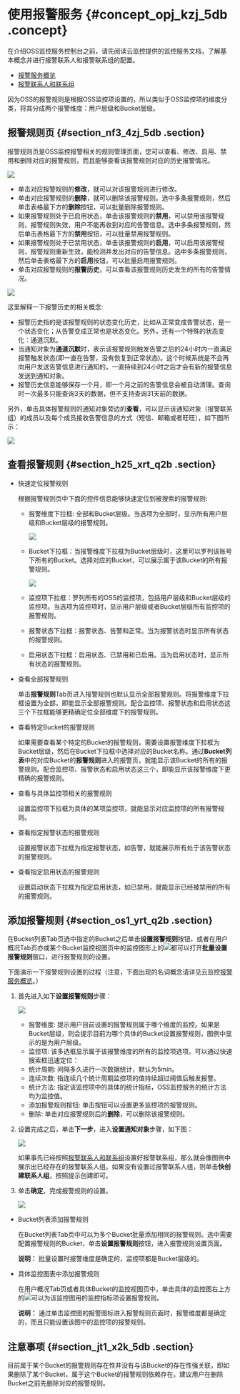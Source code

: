 # 使用报警服务 {#concept_opj_kzj_5db .concept}

在介绍OSS监控服务控制台之前，请先阅读云监控提供的监控服务文档，了解基本概念并进行报警联系人和报警联系组的配置。

-   [报警服务概览](https://www.alibabacloud.com/help/doc-detail/28608.htm)
-   [报警联系人和联系组](https://www.alibabacloud.com/help/doc-detail/28609.htm)

因为OSS的报警规则是根据OSS监控项设置的，所以类似于OSS监控项的维度分类，将其分成两个报警维度：用户层级和Bucket层级。

## 报警规则页 {#section_nf3_4zj_5db .section}

报警规则页是OSS监控报警相关的规则管理页面，您可以查看、修改、启用、禁用和删除对应的报警规则，而且能够查看该报警规则对应的历史报警情况。

![](http://static-aliyun-doc.oss-cn-hangzhou.aliyuncs.com/assets/img/4393/15332195721216_zh-CN.png)

-   单击对应报警规则的**修改**，就可以对该报警规则进行修改。
-   单击对应报警规则的**删除**，就可以删除该报警规则。选中多条报警规则，然后单击表格最下方的**删除**按钮，可以批量删除报警规则。
-   如果报警规则处于已启用状态，单击该报警规则的**禁用**，可以禁用该报警规则，报警规则失效，用户不能再收到对应的告警信息。选中多条报警规则，然后单击表格最下方的**禁用**按钮，可以批量禁用报警规则。
-   如果报警规则处于已禁用状态，单击该报警规则的**启用**，可以启用该报警规则，报警规则重新生效，能检测并发出对应的告警信息。选中多条报警规则，然后单击表格最下方的**启用**按钮，可以批量启用报警规则。
-   单击对应报警规则的**报警历史**，可以查看该报警规则历史发生的所有的告警情况。

![](http://static-aliyun-doc.oss-cn-hangzhou.aliyuncs.com/assets/img/4393/15332195726384_zh-CN.png)

这里解释一下报警历史的相关概念:

-   报警历史指的是该报警规则的状态变化历史，比如从正常变成告警状态，是一个状态变化；从告警变成正常也是状态变化。另外，还有一个特殊的状态变化：通道沉默。
-   当通知对象为**通道沉默**时，表示该报警规则触发告警之后的24小时内一直满足报警触发状态\(即一直在告警，没有恢复到正常状态\)。这个时候系统是不会再向用户发送告警信息进行通知的，一直持续到24小时之后才会有新的报警信息发送到通知对象。
-   报警历史信息能够保存一个月，即一个月之前的告警信息会被自动清理。查询时一次最多只能查询3天的数据，但不支持查询31天前的数据。

另外，单击具体报警规则的通知对象旁边的**查看**，可以显示该通知对象（报警联系组）的成员以及每个成员接收告警信息的方式（短信、邮箱或者旺旺），如下图所示：

![](http://static-aliyun-doc.oss-cn-hangzhou.aliyuncs.com/assets/img/4393/15332195726385_zh-CN.jpg)

## 查看报警规则 {#section_h25_xrt_q2b .section}

-   快速定位报警规则

    根据报警规则页中下面的控件信息能够快速定位到被搜索的报警规则:

    -   报警维度下拉框: 全部和Bucket层级。当选项为全部时，显示所有用户层级和Bucket层级的报警规则。

        ![](http://static-aliyun-doc.oss-cn-hangzhou.aliyuncs.com/assets/img/4393/15332195726386_zh-CN.png)

    -   Bucket下拉框：当报警维度下拉框为Bucket层级时，这里可以罗列该账号下所有的Bucket。选择对应的Bucket，可以展示属于该Bucket的所有报警规则。

        ![](http://static-aliyun-doc.oss-cn-hangzhou.aliyuncs.com/assets/img/4393/15332195726387_zh-CN.png)

    -   监控项下拉框：罗列所有的OSS的监控项，包括用户层级和Bucket层级的监控项。当选项为监控项时，显示用户层级或者Bucket层级所有监控项的报警规则。
    -   报警状态下拉框：报警状态、告警和正常。当为报警状态时显示所有状态的报警规则。
    -   启用状态下拉框：启用状态、已禁用和已启用。当为启用状态时，显示所有状态的报警规则。
-   查看全部报警规则

    单击**报警规则**Tab页进入报警规则也默认显示全部报警规则。将报警维度下拉框设置为全部，即能显示全部报警规则。配合监控项、报警状态和启用状态这三个下拉框能够更精确定位全部维度下的报警规则。

-   查看特定Bucket的报警规则

    如果需要查看某个特定的Bucket的报警规则，需要设置报警维度下拉框为Bucket层级，然后在Bucket下拉框中选择对应的Bucket名称。通过**Bucket列表**中的对应Bucket的**报警规则**进入的报警页，就能显示该Bucket的所有的报警规则。配合监控项、报警状态和启用状态这三个，即能显示该报警维度下更精确的报警规则。

-   查看与具体监控项相关的报警规则

    设置监控项下拉框为具体的某项监控项，就能显示对应监控项的所有报警规则。

-   查看指定报警状态的报警规则

    设置报警状态下拉框为指定报警状态，如告警，就能展示所有处于该告警状态的报警规则。

-   查看指定启用状态的报警规则

    设置启动状态下拉框为指定启用状态，如已禁用，就能显示已经被禁用的所有的报警规则。


## 添加报警规则 {#section_os1_yrt_q2b .section}

在Bucket列表Tab页选中指定的Bucket之后单击**设置报警规则**按钮，或者在用户概况Tab页亦或某个Bucket监控视图页中的监控图形上的![](https://docs-aliyun.cn-hangzhou.oss.aliyun-inc.com/internal/oss/0.0.4/assets/image/media/alert_chart.jpg)都可以打开**批量设置报警规则**窗口，进行报警规则的设置。

下面演示一下报警规则设置的过程（注意，下面出现的名词概念请详见云监控[报警服务概览](https://www.alibabacloud.com/help/doc-detail/28608.htm)。）

1.  首先进入如下**设置报警规则**步骤：

    ![](http://static-aliyun-doc.oss-cn-hangzhou.aliyuncs.com/assets/img/4393/15332195721217_zh-CN.jpg)

    -   报警维度: 提示用户目前设置的报警规则属于哪个维度的监控。如果是Bucket层级，则会提示目前为哪个具体的Bucket设置报警规则，图例中显示的是为用户层级。
    -   监控项: 该多选框显示属于该报警维度的所有的监控项选项。可以通过快速搜索框迅速定位：
    -   统计周期: 间隔多久进行一次数据统计，默认为5min。
    -   连续次数: 指连续几个统计周期监控项的值持续超过阈值后触发报警。
    -   统计方法: 指定该监控项中的具体的统计指标，OSS监控服务的统计方法均为监控值。
    -   添加报警规则按钮: 单击按钮可以设置更多监控项的报警规则。
    -   删除: 单击对应报警规则后的**删除**，可以删除该报警规则。
2.  设置完成之后，单击**下一步**，进入**设置通知对象**步骤，如下图：

    ![](http://static-aliyun-doc.oss-cn-hangzhou.aliyuncs.com/assets/img/4393/15332195721219_zh-CN.jpg)

    如果事先已经按照[报警联系人和联系组](https://www.alibabacloud.com/help/doc-detail/28609.htm)设置好报警联系组，那么就会像图例中展示出已经存在的报警联系人组。如果没有设置过报警联系人组，则单击**快创建联系人组**，按照提示创建即可。

3.  单击**确定**，完成报警规则的设置。

    ![](http://static-aliyun-doc.oss-cn-hangzhou.aliyuncs.com/assets/img/4393/15332195721220_zh-CN.jpg)


-   Bucket列表添加报警规则

    在Bucket列表Tab页中可以为多个Bucket批量添加相同的报警规则。选中需要配置报警规则的Bucket，单击**设置报警规则**按钮，进入报警规则设置页面。

    **说明：** 批量设置时报警维度是确定的，监控项都是Bucket层级的。

-   具体监控图表中添加报警规则

    在用户概况Tab页或者具体Bucket的监控视图页中，单击具体的监控图右上方的![](https://docs-aliyun.cn-hangzhou.oss.aliyun-inc.com/internal/oss/0.0.4/assets/image/media/alert_chart.jpg)可以为该监控图用的监控指标项设置报警规则。

    **说明：** 通过单击监控图的报警图标进入报警规则页面时，报警维度都是确定的，而且只能设置该图中的监控项的报警规则。


## 注意事项 {#section_jt1_x2k_5db .section}

目前属于某个Bucket的报警规则存在性并没有与该Bucket的存在性强关联，即如果删除了某个Bucket，属于这个Bucket的报警规则依赖存在。建议用户在删除Bucket之前先删除对应的报警规则。

